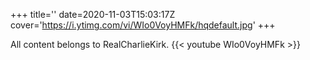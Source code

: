 +++
title=''
date=2020-11-03T15:03:17Z
cover='https://i.ytimg.com/vi/WIo0VoyHMFk/hqdefault.jpg'
+++

All content belongs to RealCharlieKirk.
{{< youtube WIo0VoyHMFk >}}
